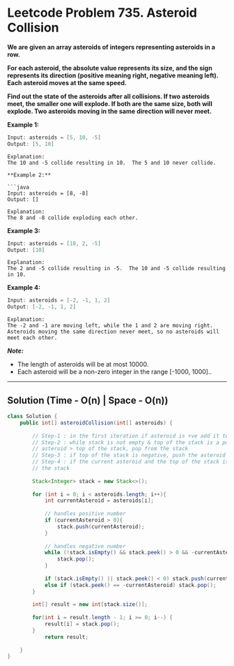 # Leetcode Problem 735. Asteroid Collision

**We are given an array asteroids of integers representing asteroids in a row.**

**For each asteroid, the absolute value represents its size, and the sign represents its direction (positive meaning right, negative meaning left). Each asteroid moves at the same speed.**

**Find out the state of the asteroids after all collisions. If two asteroids meet, the smaller one will explode. If both are the same size, both will explode. Two asteroids moving in the same direction will never meet.**

**Example 1:**

```java
Input: asteroids = [5, 10, -5]
Output: [5, 10]
```
```
Explanation: 
The 10 and -5 collide resulting in 10.  The 5 and 10 never collide.

**Example 2:**

```java
Input: asteroids = [8, -8]
Output: []
```
```
Explanation: 
The 8 and -8 collide exploding each other.
```

**Example 3:**

```java
Input: asteroids = [10, 2, -5]
Output: [10]
```
```
Explanation: 
The 2 and -5 collide resulting in -5.  The 10 and -5 collide resulting in 10.
```

**Example 4:**

```java
Input: asteroids = [-2, -1, 1, 2]
Output: [-2, -1, 1, 2]
```
```
Explanation: 
The -2 and -1 are moving left, while the 1 and 2 are moving right.
Asteroids moving the same direction never meet, so no asteroids will meet each other.
```

***Note:***

- The length of asteroids will be at most 10000.
- Each asteroid will be a non-zero integer in the range [-1000, 1000]..

---

## Solution (Time - O(n) | Space - O(n))

```java
class Solution {
    public int[] asteroidCollision(int[] asteroids) {
        
        // Step-1 : in the first iteration if asteroid is +ve add it to the stack
        // Step-2 : while stack is not empty & top of the stack is a positive number &
        // asteroid > top of the stack, pop from the stack
        // Step-3 : if top of the stack is negative, push the asteroid it to the stack
        // Step-4 : if the current asteroid and the top of the stack is same then pop from 
        // the stack
        
        Stack<Integer> stack = new Stack<>();
        
        for (int i = 0; i < asteroids.length; i++){
            int currentAsteroid = asteroids[i];
            
            // handles positive number
            if (currentAsteroid > 0){
                stack.push(currentAsteroid);
            }
            
            // handles negative number
            while (!stack.isEmpty() && stack.peek() > 0 && -currentAsteroid > stack.peek()){
                stack.pop();
            }
            
            if (stack.isEmpty() || stack.peek() < 0) stack.push(currentAsteroid);
            else if (stack.peek() == -currentAsteroid) stack.pop();
        }
        
        int[] result = new int[stack.size()];
        
        for(int i = result.length - 1; i >= 0; i--) {
            result[i] = stack.pop();
        }
            return result;
        
    }
}
```
